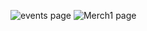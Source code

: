 ![events page](https://github.com/krbo8o5/effe-23-app/assets/129084492/5ecf22bc-f09f-4566-ad01-88d53bdfc901)
![Merch1 page](https://github.com/krbo8o5/effe-23-app/assets/129084492/6d64a0a3-82ff-4d77-a599-420874efbf09)
